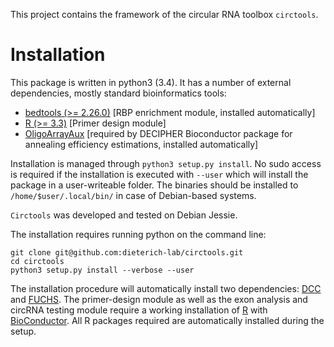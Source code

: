 This project contains the framework of the circular RNA toolbox ``circtools``.

# Installation

This package is written in python3 (3.4). It has a number of external dependencies, mostly standard bioinformatics tools:

* [bedtools (>= 2.26.0)](http://bedtools.readthedocs.io/en/latest/content/installation.html) [RBP enrichment module, installed automatically]
* [R (>= 3.3)](https://www.digitalocean.com/community/tutorials/how-to-install-r-on-ubuntu-16-04-2)
  [Primer design module]
* [OligoArrayAux](http://unafold.rna.albany.edu/?q=DINAMelt/OligoArrayAux)
  [required by DECIPHER Bioconductor package for annealing efficiency estimations, installed automatically]

Installation is managed through `python3 setup.py install`. No sudo access is required if the installation is executed with ``--user`` which will install the package in a user-writeable folder. The binaries should be installed to ``/home/$user/.local/bin/`` in case of Debian-based systems.

``Circtools`` was developed and tested on Debian Jessie.

The installation requires running python on the command line:

```
git clone git@github.com:dieterich-lab/circtools.git
cd circtools
python3 setup.py install --verbose --user
```

The installation procedure will automatically install two dependencies: [DCC](https://github.com/dieterich-lab/DCC) and [FUCHS](https://github.com/dieterich-lab/FUCHS). The primer-design module as well as the exon analysis and circRNA testing module require a working installation of [R](https://cran.r-project.org/) with [BioConductor](https://www.bioconductor.org/install/). All R packages required are automatically installed during the setup.

